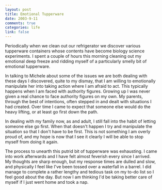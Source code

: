 ```yaml
--- 
layout: post
title: Emotional Tupperware
date: 2003-9-11
comments: true
categories: life
link: false
---
```

Periodically when we clean out our refrigerator we discover various tupperware containers whose contents have become biology science experiments. I spent a couple of hours this morning cleaning out my emotional deep freeze and ridding myself of a particularly smelly bit of emotional tupperware.

In talking to Michele about some of the issues we are both dealing with these days I discovered, quite to my dismay, that I am willing to emotionally manipulate her into taking action where I am afraid to act. This typically happens when I am faced with authority figures. Growing up I was never given a real chance to face authority figures on my own. My parents, through the best of intentions, often stepped in and dealt with situations I had created. Over time I came to expect that someone else would do the heavy lifting, or at least go first down the path.

In dealing with my family now, as and adult, I still fall into the habit of letting someone else go first. When that doesn't happen I try and manipulate the situation so that I don't have to be first. This is not something I am overly proud of, and my hope is now that I see it clearly I will be able to stop myself from doing it again.

The process to unearth this putrid bit of tupperware was exhausting. I came into work afterwards and I have felt almost feverish every since I arrived. My thoughts are sharp enough, but my response times are dulled and slow, and physically I feel like I've been tossed over a waterfall in a barrel. I did manage to complete a rather lengthy and tedious task on my to-do list so I feel good about the day. But now I am thinking I'd be taking better care of myself if I just went home and took a nap.
